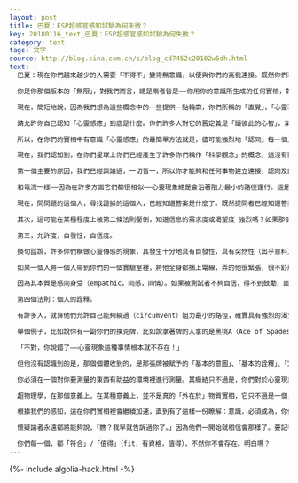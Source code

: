 ```yaml
---
layout: post
title: 巴夏：ESP超感官感知試驗為何失敗？
key: 20180116_text_巴夏：ESP超感官感知試驗為何失敗？
category: text
tags: 文字
source: http://blog.sina.com.cn/s/blog_cd7452c20102w5dh.html
text: |
  巴夏：現在你們越來越少的人需要「不得不」變得無意識，以便與你們的高我連接。既然你們現在是在清醒的狀態與其連接，你們將能夠簡單地「啟動」，因為你們允許連接狀態發生在清醒的有覺知的狀態，而不是「必需」變得無意識才能建立那種連接。

  你是你那個版本的「無限」，對我們而言，總是兩者皆是——你用你的意識所生成的任何實相，對你而言是個100%的「絕對」，而它對於每一個其他人的「絕對」而言絕對是「相對的」。換句話說，「真理」是由所有的「真理」組成的，並沒有一個背景實相可以供其它的實相來比較自己的有效性。它們都是有效的。對於造物中的每一個存在來說唯一共通的事情就是「你存在」這一事實，以及「你發出什麼，就會收到什麼。」除此以外，都是你們的協議。都是你們的定義。都是你們的視角。都是你們的觀點。

  現在，簡短地說，因為我們想為這些概念中的一些提供一點輪廓，你們所稱的「直覺」，「心靈現象」（psychic manifestation，超自然現象），「心靈感應」（我們所稱的「遠距離-同感」）。請允許我們描繪這些概念中的一些。因為現在你們已經開始融合，有意識地、更多地覺知到了「你們一直都處於彼此心靈感應的連接中」這一事實。

  請允許你自己認知「心靈感應」到底是什麼。你們許多人對它的舊定義是「讀彼此的心智」，某種意義上是的，但是在物理機制上而言則不是。你們並不是真的直接地「讀」彼此的心智。事實是，「心靈感應」，是受「情感」所激發，它的意思是，你越是與某個個體或某個對象或某個情境相認同，你越是模仿它的頻率，你就越是運作於一個與之相似的波長上。如果你運作在一個與其非常相似的波長上，這就意味著你的「三棱鏡」——信念、情緒、思想，將均質無差別的同一能量轉譯成為了相同類型的思維模式，和你所模仿的對象一樣。所以你們，同時，擁有了相同類型的思想。並不是你直接「讀」了某個其它人的心智。而是你在「模仿」他們。

  所以，在你們的實相中有意識「心靈感應」的最簡單方法就是，儘可能強烈地「認同」每一個人或任何一個人，而做到這一點的方法就是，是什麼？「無條件的愛」。愛是基本的振動，基本的諧波（chord of harmonic，和諧的情感），在你們實相裡。這就是為什麼在你們社會裡，彼此相愛的個體，通常相當明顯地知道彼此在想什麼，在任何時刻。難道你們沒發現「相愛的雙方經常知道彼此的思想」？那是因為他們處於如此相似的波長上，以至於他們同時擁有了同樣的思想。看起來就像他們在讀彼此的心智一樣。他們只是成為了彼此絕對的反映。所以「無條件的愛」將會允許你們社會「知道」它自己，在個體層面上，也在集體層面上，將允許你們擁有越來越多的「心靈直覺」。

  現在，我們認知到，在你們星球上你們已經產生了許多你們稱作「科學觀念」的概念，這沒有問題，其有它的價值。然而，在應用到「心靈現象」上面時，產生了一點點的誤解，你們所稱的科學觀念的舊定義被有意識地應用到了你們尚不熟悉的某些事物上面，並且假設心靈現象必須符合舊的科學調查的範式，它可以符合，但它符合的不是你們所創造的那些定義。原因很簡單，你們使用了陳舊的測試（方法）來測試不適用那些測試（方法）的事物。存在著管轄心靈現象的規則，姑且這麼說，「法則」。它之所以有效，是有原因的，有時候又無效，也是有原因的。簡言之，你們現在仍然在總結到底是出自哪些原因，我們會簡短地概述幾個心靈運作的「法則」：

  第一個主要的原因，我們已經談論過，一切皆一，所以你才能夠和任何事物建立連接，認同及匹配其頻率使你得以與其強烈地連接上，然而，如果某些條件未能得到滿足，你將不會得到心靈感應這一心靈現象的顯現。這個概念的，最基本的顯現之一，最基本的法則之一，最基本的定義之一，如下：

  和電流一樣——因為在許多方面它們都很相似——心靈現象總是會沿著阻力最小的路徑運行。這是什麼意思呢？它的意思是，比方說有一個人，來到另一個人面前，對他說，「我有心靈能力」，「噢，是嗎？那我們就來證明一下。告訴我，我今天早餐吃的是什麼？如果你說不出來，你就沒有心靈能力。」

  現在，問問題的這個人，尋找證據的這個人，已經知道答案是什麼了。既然提問者已經知道答案，為什麼答案要降給另外一個不知道的人呢？交談的雙方之一已經擁有他們需要的信息了。很多時候這使得另一個人知道信息的能力發生了短路，因為信息已經被知曉了——在這個集體的事件裡。信息走的是阻力最小的路徑。明白了嗎？最主要的一點是，信息是否已經可以通過更容易的方式被取得？答案是是的，其中一個人已經知道答案了。所以，到此結束，互動完成。這就是其運作的機制。

  其次，這可能在某種程度上被第二條法則壓倒，知道信息的需求度或渴望度 強烈嗎？如果那個人根本就不關心你的早餐（觀眾笑聲），他對知道你的早餐毫無激情，那麼就不太可能能夠產生和你足夠相同的興趣波長，以關心並得知你早餐吃的是什麼。它完全取決於需求和慾望，因為那會激活情感的引擎，讓興趣（活力）流動起來。如果這一點未能得到滿足的話，那樣的話，信息也不一定會到來。

  第三，允許度，自發性，自信度。

  換句話說，許多你們稱做心靈傳感的現象，其發生十分地具有自發性，具有突然性（出乎意料），發生於日常的正常生活的交流互動中。換句話說，探索這類事物的實驗室，並不必然是你們的科學家所認為的實驗室，而是自發的生活本身這個實驗室。因為它是由情感所激發的，它不是那種枯燥的心智的大腦作用，如你們許多人被教導並認為的那樣。現在，就如同以下情形的例子：

  如果一個人將一個人帶到你們的一個實驗室裡，將他全身都捆上電線，弄的他很緊張，很不舒服，很忐忑，對周圍的人不熟悉也不瞭解，也感覺不到周圍的人真的關心他，因為他們如果關心的話就應該體會到他現在的感受。這時，如果那些科學家中的某一位說，「好，現在我數到三，你就愛上我，如果你沒有愛上我，愛這種東西就不存在。這是一個更合適的比喻，關於心靈現象為什麼能成功或未能成功。

  因為其本質是感同身受（empathic，同感，同情）。如果被測試者不夠自信，得不到鼓勵，面對著你們所稱做的偏見或者懷疑，如果沒有讓他感覺到舒適，未被允許建立起自信，那麼這也會造成自發性交流互動的短路。

  第四個法則：個人的詮釋。

  有許多人，就算他們允許自己能夠繞過（circumvent）阻力最小的路徑，確實具有強烈的渴望，確實擁有足夠的自信，卻仍然可能不瞭解，每一個個體都有自己的信念，可能會根據自己的信念定勢（set of definitions）對信息進行過濾，他們得到了正確、有效的信息，對測試的人卻顯得不正確、無效，因為沒符合上他們所期待聽到的方式。

  舉個例子，比如說你有一副你們的撲克牌，比如說拿著牌的人拿的是黑桃A（Ace of Spades），現在，黑桃A，對於受測試者，對於試圖判斷出該張牌是什麼牌的另一個人，黑桃A可能被詮釋為——如果對於拿著牌的人而言，黑桃A是一張最大的王牌（a winning card），他用這張牌曾經贏過牌局，那麼該含義，該意圖，就會被傳送給另一個人，另一個人會收到「王牌」（winning card）這個概念，而如果他曾經玩的撲克牌是另一種玩法，對於他而言撲克牌的「王牌」是紅桃Q（Queen of Hearts），那麼他收到的第一印象就是——「紅桃Q！」

  「不對，你說錯了——心靈現象這種事情根本就不存在！」

  但他沒有認識到的是，那個個體收到的，是那張牌被賦予的「基本的意圖」、「基本的詮釋」、「定義」，然後他將該張牌的「含義」按照「個人的理解」、「精確地」翻譯了出來——我們所說的你們能聽明白嗎？（觀眾：能。）——所以，這些基本的規則的確存在，如果遵循了其結構，那麼你們想要多少就能引發多少可重複的心靈現象的（實驗）案例——如果你們測量這事件的實驗室是它本應該被測量的實驗室。你無法測量一個冰塊——如果你的實驗室是一個火爐的話。

  你必須在一個對你要測量的東西有助益的環境裡進行測量。其癥結只不過是，你們對於心靈現象的定義沒有被理清，清楚到足以讓你們理解你們所尋找的是什麼，要測量的是什麼。但是在你們的實相裡這些事情正在改變。而這形成了你們所稱的「超物理學」（metaphysics，玄學，形上學）一些基本機制的基礎。

  超物理學，在那個意義上，在某種意義上，並不是真的「外在於」物質實相，它只不過是一個，在你們的日常生活中你們尚未清晰地以「適當的」、「可行的」方式定義的，不同的面向而已。但是這正在改變。全都取決於你們如何定義它。即便是在你們所說的現在，某些你們的前沿物理學家，已經開始認識到，你們的物質實相，只是你們對它的定義而已。所以你們所稱做的物質實相，以及過去所稱作的形上（超物理）實相，它們的定義正在開始融合，在某種程度上。

  根據我們的感知，這在你們實相裡會繼續加速，直到有了這樣一份瞭解：意識，必須成為，你們擁有的任何科學公式的一部分。因為你們的觀點（perspective，視角）徹底地決定了你們所得到的實相。你所設計的實驗的目的決定了你所得到的結果。而那是你會得到的全部。你一開始的觀點，你一開始的偏見，決定了結果。

  懷疑論者永遠都將能夠說，「瞧？我早就告訴過你了。」因為他們一開始就相信會那樣了。要記得，懷疑的態度（skepticism）並不是一個科學的觀點。頭腦開放（open-minded）才是。懷疑論（skepticism），儘管我們瞭解這個詞的詞根原意是「去知道」，懷疑論在你們社會現在基本上已經變成了「朝著某個方向的先入為主的偏見」——你希望證明別的什麼是虛假的，而不是帶著一個開放的頭腦進入某樣事物，「這裡有沒有什麼對我來說是管用的（works for me）？或是不管用的？」不是說它必然要表示，它必須「符合」你一開始認為自己經驗上知道（或不知道）的事物，它們全都「符合」，因為沒有什麼創造是外來的（extraneous，不重要的，非必要的）。

  你們每一個，都「符合」/「值得」（fit，有資格，值得），不然你不會存在。明白嗎？
---
```


{%- include algolia-hack.html -%}
